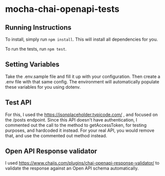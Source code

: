 # mocha-chai-openapi-tests

## Running Instructions

To install, simply run `npm install`. This will install all dependencies for you.

To run the tests, run `npm test`.

## Setting Variables

Take the .env.sample file and fill it up with your configuration. Then create a .env file with that same config. The environment will automatically populate these variables for you using dotenv.

## Test API

For this, I used the https://jsonplaceholder.typicode.com/ , and focused on the /posts endpoint. Since this API doesn't have authentication, I commented out the call to the method to getAccessToken, for testing purposes, and hardcoded it instead. For your real API, you would remove that, and use the commented out method instead.

## Open API Response validator

I used https://www.chaijs.com/plugins/chai-openapi-response-validator/ to validate the response against an Open API schema automatically.